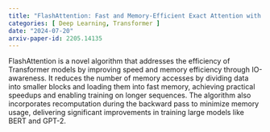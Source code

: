 ```yaml
---
title: "FlashAttention: Fast and Memory-Efficient Exact Attention with IO-Awareness"
categories: [ Deep Learning, Transformer ]
date: "2024-07-20"
arxiv-paper-id: 2205.14135
---
```

FlashAttention is a novel algorithm that addresses the efficiency of Transformer models by improving speed and memory efficiency through IO-awareness. It reduces the number of memory accesses by dividing data into smaller blocks and loading them into fast memory, achieving practical speedups and enabling training on longer sequences. The algorithm also incorporates recomputation during the backward pass to minimize memory usage, delivering significant improvements in training large models like BERT and GPT-2.
